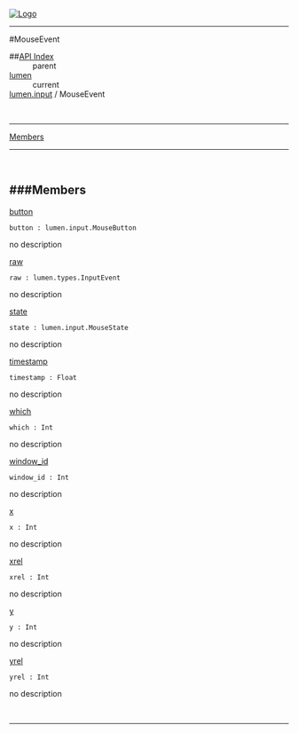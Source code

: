 
[![Logo](../../../images/logo.png)](../../../index.html)

---

#MouseEvent


##[API Index](../../../api/index.html#lumen.input)   
&emsp;&emsp;&emsp;parent    
[lumen](../)     
&emsp;&emsp;&emsp;current    
[lumen.input](./) / MouseEvent

<br/>

---


[Members](#Members)   


---

&nbsp;   

<a class="lift" name="Members" ></a>
###Members   
---
<a class="lift" name="button" href="#button">button</a>



`button : lumen.input.MouseButton`

<span class="small_desc_flat"> no description </span>   

<a class="lift" name="raw" href="#raw">raw</a>



`raw : lumen.types.InputEvent`

<span class="small_desc_flat"> no description </span>   

<a class="lift" name="state" href="#state">state</a>



`state : lumen.input.MouseState`

<span class="small_desc_flat"> no description </span>   

<a class="lift" name="timestamp" href="#timestamp">timestamp</a>



`timestamp : Float`

<span class="small_desc_flat"> no description </span>   

<a class="lift" name="which" href="#which">which</a>



`which : Int`

<span class="small_desc_flat"> no description </span>   

<a class="lift" name="window_id" href="#window_id">window_id</a>



`window_id : Int`

<span class="small_desc_flat"> no description </span>   

<a class="lift" name="x" href="#x">x</a>



`x : Int`

<span class="small_desc_flat"> no description </span>   

<a class="lift" name="xrel" href="#xrel">xrel</a>



`xrel : Int`

<span class="small_desc_flat"> no description </span>   

<a class="lift" name="y" href="#y">y</a>



`y : Int`

<span class="small_desc_flat"> no description </span>   

<a class="lift" name="yrel" href="#yrel">yrel</a>



`yrel : Int`

<span class="small_desc_flat"> no description </span>   



&nbsp;
&nbsp;
&nbsp;

---  


&nbsp;   
&nbsp;   